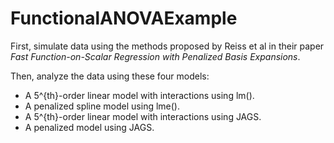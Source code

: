 # FunctionalANOVAExample

First, simulate data using the methods proposed by Reiss et al in their paper *Fast Function-on-Scalar Regression with Penalized Basis Expansions*.

Then, analyze the data using these four models:
* A 5^{th}-order linear model with interactions using lm().
* A penalized spline model using lme().
* A 5^{th}-order linear model with interactions using JAGS.
* A penalized model using JAGS.
